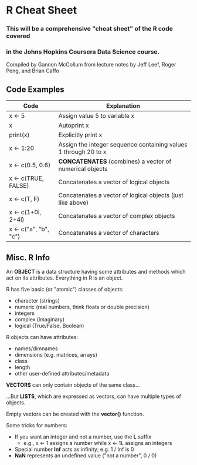 # R Cheat Sheet

### This will be a comprehensive "cheat sheet" of the R code covered
### in the Johns Hopkins Coursera Data Science course.

Compiled by Gannon McCollum from lecture notes by Jeff Leef, Roger Peng,
and Brian Caffo



## Code Examples

Code | Explanation
----------------- | ---------------------------------------------------
x <- 5 | Assign value 5 to variable x
x | Autoprint x
print(x) | Explicitly print x
x <- 1:20 | Assign the integer sequence containing values 1 through 20 to x
x <- c(0.5, 0.6) | **CONCATENATES** (combines) a vector of numerical objects
x <- c(TRUE, FALSE) | Concatenates a vector of logical objects
x <- c(T, F) | Concatenates a vector of logical objects (just like above)
x <- c(1+0i, 2+4i) | Concatenates a vector of complex objects
x <- c("a", "b", "c") | Concatenates a vector of characters

## Misc. R Info

An **OBJECT** is a data structure having some attributes and methods which act
on its attributes.  Everything in R is an object.

R has five basic (or "atomic") classes of objects:
* character (strings)
* numeric (real numbers, think floats or double precision)
* integers
* complex (imaginary)
* logical (True/False, Boolean)

R objects can have attributes:
* names/dimnames
* dimensions (e.g. matrices, arrays)
* class
* length
* other user-defined attributes/metadata

**VECTORS** can only contain objects of the same class...

...But **LISTS**, which are expressed as vectors, can have multiple types of objects.

Empty vectors can be created with the **vector()** function.

Some tricks for numbers:
* If you want an integer and not a number, use the **L** suffix
  * e.g., x <- 1 assigns a number while x <- 1L assigns an integers
* Special number **Inf** acts as infinity; e.g. 1 / Inf is 0
* **NaN** represents an undefined value ("not a number", 0 / 0)
